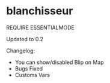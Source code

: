 # blanchisseur
REQUIRE ESSENTIALMODE


Updated to 0.2

Changelog: 

- You can show/disabled Blip on Map
- Bugs Fixed
- Customs Vars
